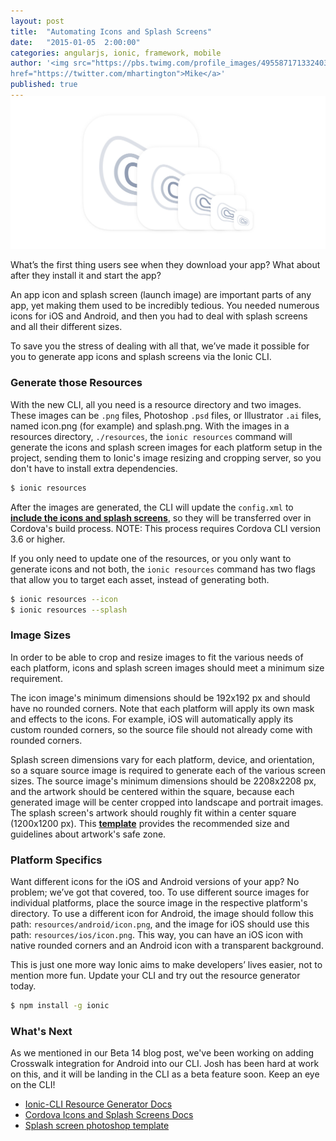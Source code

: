 ```yaml
---
layout: post
title:  "Automating Icons and Splash Screens"
date:   "2015-01-05  2:00:00"
categories: angularjs, ionic, framework, mobile
author: '<img src="https://pbs.twimg.com/profile_images/495587171332403200/tO9oMmCn.png" class="author-icon"><a
href="https://twitter.com/mhartington">Mike</a>'
published: true
---
```


<img class="showcase-image" src="/img/blog/splash-header.jpg" style="margin-top:-20px;">


What’s the first thing users see when they download your app? What about after they install it and start the app?

An app icon and splash screen (launch image) are important parts of any app, yet making them used to be incredibly
tedious. You needed numerous icons for iOS and Android, and then you had to deal with splash screens and all their
different sizes.


To save you the stress of dealing with all that, we’ve made it possible for you to generate app icons and splash screens
via the Ionic CLI.

<!-- more -->
### Generate those Resources
With the new CLI, all you need is a resource directory and two images. These images can be  `.png` files, Photoshop
`.psd` files, or Illustrator `.ai` files, named icon.png (for example) and splash.png. With the images in a resources
directory, `./resources`, the `ionic resources` command will generate the icons and splash screen images for  each
platform setup in the project, sending them to Ionic's image resizing and cropping server, so you don't have to  install
extra dependencies.

```bash
$ ionic resources
```

After the images are generated, the CLI will update the `config.xml` to [**include the icons and splash
screens**](http://cordova.apache.org/docs/en/4.0.0/config_ref_images.md.html#Icons%20and%20Splash%20Screens), so they
will be transferred over in Cordova's build process. NOTE: This process requires Cordova CLI version 3.6 or higher.

If you only need to update one of the resources, or you only want to generate icons and not both, the `ionic resources`
command has two flags that allow you to target each asset, instead of generating both.

```bash
$ ionic resources --icon
$ ionic resources --splash
```

### Image Sizes
In order to be able to crop and resize images to fit the various needs of each platform, icons and splash screen images
should meet a minimum size requirement.

The icon image's minimum dimensions should be 192x192 px and should have no rounded corners. Note that each platform
will apply its own mask and effects to the icons. For example, iOS will automatically apply its custom rounded corners,
so the source file should not already come with rounded corners.

Splash screen dimensions vary for each platform, device, and orientation, so a square source image is required to
generate each of the various screen sizes. The source image's minimum dimensions should be 2208x2208 px, and the artwork
should be centered within the square, because each generated image will be center cropped into landscape and portrait
images.
The splash screen's artwork should roughly fit within a center square (1200x1200 px). This
[**template**](http://code.ionicframework.com/resources/splash.psd) provides the recommended size and guidelines about
artwork's safe zone.


### Platform Specifics
Want different icons for the iOS and Android versions of your app? No problem; we’ve got that covered, too. To use
different source images for individual platforms, place the source image in the respective platform's directory. To use
a different icon for Android, the image should follow this path: `resources/android/icon.png`, and the image for iOS
should use this path: `resources/ios/icon.png`. This way, you can have an iOS icon with native rounded corners and an
Android icon with a transparent background.

This is just one more way Ionic aims to make developers’ lives easier, not to mention more fun. Update your CLI and try
out the resource generator today.

```bash
$ npm install -g ionic
```
### What's Next
As we mentioned in our Beta 14 blog post, we've been working on adding Crosswalk integration for Android into our CLI.
Josh has been hard at work on this, and it will be landing in the CLI as a beta feature soon. Keep an eye on the CLI!


- [Ionic-CLI Resource Generator Docs](https://github.com/driftyco/ionic-cli#icon-and-splash-screen-image-generation)
- [Cordova Icons and Splash Screens
  Docs](http://cordova.apache.org/docs/en/edge/config_ref_images.md.html#Icons%20and%20Splash%20Screens)
- [Splash screen photoshop template](http://code.ionicframework.com/resources/splash.psd)

